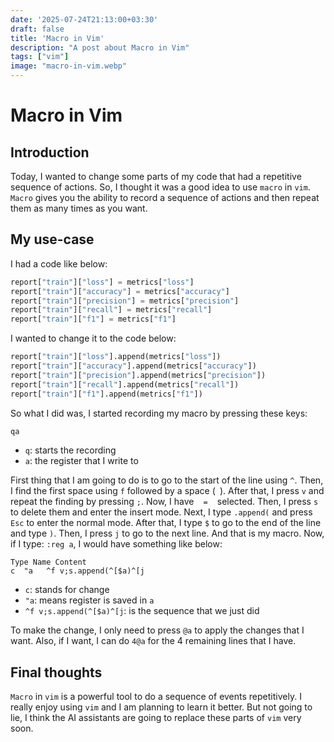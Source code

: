 ```yaml
---
date: '2025-07-24T21:13:00+03:30'
draft: false
title: 'Macro in Vim'
description: "A post about Macro in Vim"
tags: ["vim"]
image: "macro-in-vim.webp"
---
```


# Macro in Vim

## Introduction

Today, I wanted to change some parts of my code that had a repetitive sequence
of actions.
So, I thought it was a good idea to use `macro` in `vim`.
`Macro` gives you the ability to record a sequence of actions and then
repeat them as many times as you want.

## My use-case

I had a code like below:

```python
report["train"]["loss"] = metrics["loss"]
report["train"]["accuracy"] = metrics["accuracy"]
report["train"]["precision"] = metrics["precision"]
report["train"]["recall"] = metrics["recall"]
report["train"]["f1"] = metrics["f1"]
```

I wanted to change it to the code below:

```python
report["train"]["loss"].append(metrics["loss"])
report["train"]["accuracy"].append(metrics["accuracy"])
report["train"]["precision"].append(metrics["precision"])
report["train"]["recall"].append(metrics["recall"])
report["train"]["f1"].append(metrics["f1"])
```

So what I did was, I started recording my macro by pressing these keys:

```sh
qa
```

* `q`: starts the recording
* `a`: the register that I write to

First thing that I am going to do is to go to the start of the line
using `^`.
Then, I find the first space using `f` followed by a space (` `).
After that, I press `v` and repeat the finding by pressing `;`.
Now, I have ` ` `=` ` ` selected.
Then, I press `s` to delete them and enter the insert mode.
Next, I type `.append(` and press `Esc` to enter the normal mode.
After that, I type `$` to go to the end of the line and type `)`.
Then, I press `j` to go to the next line.
And that is my macro.
Now, if I type: `:reg a`, I would have something like below:

```shel
Type Name Content
c  "a   ^f v;s.append(^[$a)^[j
```

* `c`: stands for change
* `"a`: means register is saved in `a`
* `^f v;s.append(^[$a)^[j`: is the sequence that we just did

To make the change, I only need to press `@a` to apply the changes
that I want.
Also, if I want, I can do `4@a` for the 4 remaining lines that I have.

## Final thoughts

`Macro` in `vim` is a powerful tool to do a sequence of events repetitively.
I really enjoy using `vim` and I am planning to learn it better.
But not going to lie, I think the AI assistants are going to replace
these parts of `vim` very soon.